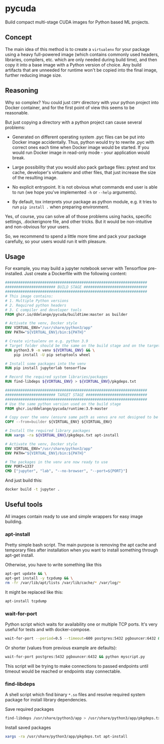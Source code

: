 # pycuda

Build compact multi-stage CUDA images for Python based ML projects.


## Concept

The main idea of this method is to create a `virtualenv` for your package using a
heavy full-powered image (which contains commonly 
used headers, libraries, compilers, etc. which are only needed during build time), and then copy it into a
base image with a Python version of choice.
Any build artifacts that are unneeded for runtime won't be copied into the final image, further reducing image size.

## Reasoning

Why so complex? You could just `COPY` directory with your python project into 
Docker container, and for the first point of view this seems to be reasonable. 

But just copying a directory with a python project can cause several problems:

- Generated on different operating system .pyc files can be put into Docker 
  image accidentally. Thus, python would try to rewrite .pyc with correct ones 
  each time when Docker image would be started. If you would run Docker image 
  in read-only mode - your application would break.  
   
- Large possibility that you would also pack garbage files: pytest and tox 
  cache, developer's virtualenv and other files, that just increase the size of 
  the resulting image.

- No explicit entrypoint. It is not obvious what commands end user is able to 
  run (we hope you've implemented `-h` or `--help` arguments).

- By default, tox interprets your package as python module, e.g. it tries to 
  run `pip install .` when preparing environment.

Yes, of course, you can solve all of those problems using hacks, specific
settings, .dockerignore file, and other tricks. But it would be non-intuitive 
and non-obvious for your users.

So, we recommend to spend a little more time and pack your package carefully, 
so your users would run it with pleasure.

## Usage

For example, you may build a jupyter notebook server with Tensorflow pre-installed. Just create a Dockerfile 
with the following content:

```Dockerfile
#################################################################
####################### BUILD STAGE #############################
#################################################################
# This image contains:
# 1. Multiple Python versions
# 2. Required python headers
# 3. C compiler and developer tools
FROM ghcr.io/ddelange/pycuda/buildtime:master as builder

# Activate the venv, Docker style
ENV VIRTUAL_ENV="/usr/share/python3/app"
ENV PATH="${VIRTUAL_ENV}/bin:${PATH}"

# Create virtualenv on e.g. python 3.9
# Target folder should be the same on the build stage and on the target stage
RUN python3.9 -m venv ${VIRTUAL_ENV} && \
    pip install -U pip setuptools wheel

# Install some packages into the venv
RUN pip install jupyterlab tensorflow

# Record the required system libraries/packages
RUN find-libdeps ${VIRTUAL_ENV} > ${VIRTUAL_ENV}/pkgdeps.txt

#################################################################
####################### TARGET STAGE ############################
#################################################################
# Use the same python version used on the build stage
FROM ghcr.io/ddelange/pycuda/runtime:3.9-master

# Copy over the venv (ensure same path as venvs are not designed to be portable)
COPY --from=builder ${VIRTUAL_ENV} ${VIRTUAL_ENV}

# Install the required library packages
RUN xargs -ra ${VIRTUAL_ENV}/pkgdeps.txt apt-install

# Activate the venv, Docker style
ENV VIRTUAL_ENV="/usr/share/python3/app"
ENV PATH="${VIRTUAL_ENV}/bin:${PATH}"

# The packages in the venv are now ready to use
ENV PORT=1337
CMD ["jupyter", "lab", "--no-browser", "--port=${PORT}"]
```

And just build this:
```bash
docker build -t jupyter .
```

## Useful tools

All images contain ready to use and simple wrappers for easy image building.

### apt-install

Pretty simple bash script. The main purpose is removing the apt cache and temporary files after installation when you want to install something through apt-get install.

Otherwise, you have to write something like this 

```bash
apt-get update && \
apt-get install -y tcpdump && \
rm -fr /var/lib/apt/lists /var/lib/cache/* /var/log/*
```

It might be replaced like this:
```bash
apt-install tcpdump
```

### wait-for-port

Python script which waits for availability one or multiple TCP ports. It's very useful for tests and with docker-compose.

```bash
wait-for-port --period=0.5 --timeout=600 postgres:5432 pgbouncer:6432 && python myscript.py
```
Or shorter (values from previous example are defaults):
```bash
wait-for-port postgres:5432 pgbouncer:6432 && python myscript.py
```

This script will be trying to make connections to passed endpoints until timeout would be reached or endpoints stay connectable.


### find-libdeps

A shell script which find binary `*.so` files and resolve required system package for install library dependencies.

Save required packages
```bash
find-libdeps /usr/share/python3/app > /usr/share/python3/app/pkgdeps.txt
```

Install saved packages
```bash
xargs -ra /usr/share/python3/app/pkgdeps.txt apt-install
```

